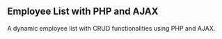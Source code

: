 ## Employee List with PHP and AJAX
A dynamic employee list with CRUD functionalities using PHP and AJAX.